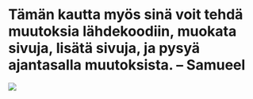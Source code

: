 # Tämän kautta myös sinä voit tehdä muutoksia lähdekoodiin, muokata sivuja, lisätä sivuja, ja pysyä ajantasalla muutoksista. – Samueel

[![](https://64.media.tumblr.com/000616fbd0d63e5eabf4fe3a99f828cc/30c8828cb2e9f877-16/s2048x3072/bf1bbcdb78c36cd5fec6ef4a6b7433b746a28627.jpg)](samuelsylf.com)
